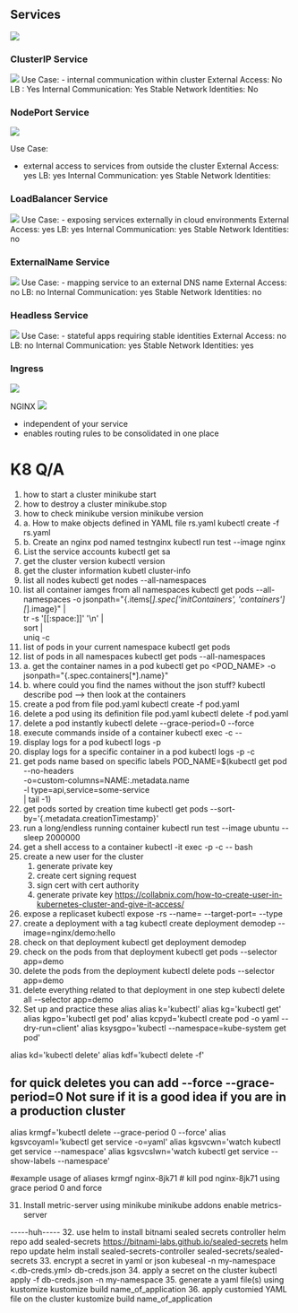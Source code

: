

## Services
<img src="./images/services.png" />

### ClusterIP Service
<img src="./images/clusterIP.png" />
Use Case:
- internal communication within cluster
External Access: No
LB : Yes
Internal Communication: Yes
Stable Network Identities: No

### NodePort Service
<img src="./images/nodeport.png" />

Use Case:
- external access to services from outside the cluster
External Access: yes
LB: yes
Internal Communication: yes
Stable Network Identities: 

### LoadBalancer Service
<img src="./images/lb.png" />
Use Case:
- exposing services externally in cloud environments
External Access: yes
LB: yes
Internal Communication: yes
Stable Network Identities: no

### ExternalName Service
<img src="./images/externalName.png" />
Use Case:
- mapping service to an external DNS name
External Access: no
LB: no
Internal Communication: yes
Stable Network Identities: no

### Headless Service
<img src="./images/headless.png">
Use Case:
- stateful apps requiring stable identities
External Access: no
LB: no
Internal Communication: yes
Stable Network Identities: yes

### Ingress
<img src="./images/ingress.png" />

NGINX
<img src="./images/nginx-ingress.png"/>
- independent of your service
- enables routing rules to be consolidated in one place


# K8 Q/A
1. how to start a cluster
minikube start
2. how to destroy a cluster
minikube.stop
3. how to check minikube version
minikube version
4. a. How to make objects defined in YAML file rs.yaml
kubectl create -f rs.yaml
4. b. Create an nginx pod named testnginx
kubectl run test --image nginx
5. List the service accounts
kubectl get sa
6. get the cluster version
kubectl version
7. get the cluster information
kubetl cluster-info
8. list all nodes
kubectl get nodes --all-namespaces
9. list all container iamges from all namespaces
kubectl get pods --all-namespaces -o jsonpath="{.items[*].spec['initContainers', 'containers'][*].image}" |\
tr -s '[[:space:]]' '\n' |\
sort |\
uniq -c
10. list of pods in your current namespace
kubectl get pods
11. list of pods in all namespaces
kubectl get pods --all-namespaces
12. a. get the container names in a pod
kubectl get po <POD_NAME> -o jsonpath="{.spec.containers[*].name}"
12. b. where could you find the names without the json stuff?
kubectl describe pod <pod> --> then look at the containers
13. create a pod from file pod.yaml
kubectl create -f pod.yaml
14. delete a pod using its definition file pod.yaml
kubectl delete -f pod.yaml
15. delete a pod instantly
kubectl delete <pod> --grace-period=0 --force
16. execute commands inside of a container
kubectl exec <pod> -c <container> -- <command>
17. display logs for a pod
kubectl logs -p <pod>
18. display logs for a specific container in a pod
kubectl logs -p <pod> -c <container>
19. get pods name based on specific labels
POD_NAME=$(kubectl get pod \
--no-headers \
-o=custom-columns=NAME:.metadata.name \
-l type=api,service=some-service \
| tail -1)
20. get pods sorted by creation time
kubectl get pods --sort-by='{.metadata.creationTimestamp}'
21. run a long/endless running container
kubectl run test --image ubuntu -- sleep 2000000
22. get a shell access to a container
kubectl -it exec -p <pod> -c <container> -- bash
23. create a new user for the cluster
    1. generate private key
    2. create cert signing request
    3. sign cert with cert authority
    4. generate private key
https://collabnix.com/how-to-create-user-in-kubernetes-cluster-and-give-it-access/
24. expose a replicaset
kubectl expose -rs <replicaset-name> --name=<service-name> --target-port=<PORT> --type
25. create a deployment with a tag
kubectl create deployment demodep --image=nginx/demo:hello
26. check on that deployment
kubectl get deployment demodep
27. check on the pods from that deployment
kubectl get pods --selector app=demo
28. delete the pods from the deployment
kubectl delete pods --selector app=demo
29. delete everything related to that deployment in one step
kubectl delete all --selector app=demo
30. Set up and practice these alias
alias k='kubectl'
alias kg='kubectl get'
alias kgpo='kubectl get pod'
alias kcpyd='kubectl create pod -o yaml --dry-run=client'
alias ksysgpo='kubectl --namespace=kube-system get pod'

alias kd='kubectl delete'
alias kdf='kubectl delete -f'
## for quick deletes you can add --force --grace-period=0  **Not sure if it is a good idea if you are in a production cluster**
alias krmgf='kubectl delete --grace-period 0 --force'
alias kgsvcoyaml='kubectl get service -o=yaml'
alias kgsvcwn='watch kubectl get service --namespace'
alias kgsvcslwn='watch kubectl get service --show-labels --namespace'

#example usage of aliases
krmgf nginx-8jk71    # kill pod nginx-8jk71 using grace period 0 and force

31. Install metric-server using minikube
minikube addons enable metrics-server



-----huh-----
32. use helm to install bitnami sealed secrets controller
helm repo add sealed-secrets https://bitnami-labs.github.io/sealed-secrets
helm repo update
helm install sealed-secrets-controller sealed-secrets/sealed-secrets
33. encrypt a secret in yaml or json 
kubeseal -n my-namespace <.db-creds.yml> db-creds.json
34. apply a secret on the cluster
kubectl apply -f db-creds.json -n my-namespace
35. generate a yaml file(s) using kustomize
kustomize build name_of_application
36. apply customied YAML file on the cluster
kustomize build name_of_application